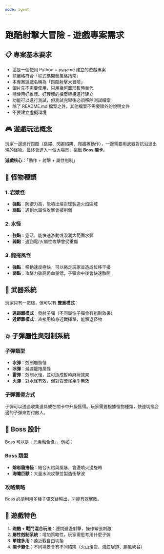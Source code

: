 ```yaml
---
mode: agent
---
```


# 跑酷射擊大冒險 - 遊戲專案需求

## 📋 專案基本要求

- 這是一個使用 Python + pygame 建立的遊戲專案
- 請嚴格符合「程式碼開發風格指南」
- 本專案遊戲名稱為「跑酷射擊大冒險」
- 圖片先不需要使用，只用幾何圖形暫時替代
- 請使用好維護、好理解的檔案架構進行建立
- 功能可以進行測試，但測試完畢後必須移除測試檔案
- 除了 README.md 檔案之外，其他檔案不需要額外的說明文件
- 不要建立虛擬環境

## 🎮 遊戲玩法概念

玩家一邊進行跑酷（跳躍、閃避陷阱、爬牆等動作），一邊需要用武器對抗沿途出現的怪物。最終會進入一個大場景，挑戰 **Boss 關卡**。

**遊戲核心**：「動作 + 射擊 + 屬性剋制」

## 👾 怪物種類

### 1. 岩漿怪

- **強點**：防禦力高，能噴出熔岩球製造火焰區域
- **弱點**：遇到水屬性攻擊會被削弱

### 2. 水怪

- **強點**：靈活，能快速游動或潑灑大範圍水彈
- **弱點**：遇到電/火屬性攻擊會受重傷

### 3. 龍捲風怪

- **強點**：移動速度極快，可以捲走玩家並造成位移干擾
- **弱點**：攻擊力雖高但血量低，子彈命中後會快速散開

## 🔫 武器系統

玩家只有一把槍，但可以有 **雙重模式**：

- **遠距離模式**：發射子彈（不同屬性子彈會有剋制效果）
- **近距離模式**：直接用槍身近戰揮擊，能擊退怪物

## 💥 子彈屬性與剋制系統

### 子彈類型

- **水彈**：剋制岩漿怪
- **冰彈**：減速龍捲風怪
- **雷彈**：剋制水怪，並可造成暫時麻痺效果
- **火彈**：對水怪有效，但對岩漿怪幾乎無效

### 子彈獲得方式

子彈可以透過收集道具或在關卡中升級獲得。玩家需要根據怪物種類，快速切換合適的子彈來對付敵人。

## 👑 Boss 設計

Boss 可以是「元素融合怪」，例如：

### Boss 類型

- **熔岩龍捲怪**：結合火焰與風暴，會邊噴火邊旋轉
- **海嘯巨獸**：大量水流攻擊並製造衝擊波

### 攻略策略

Boss 必須利用多種子彈交替輸出，才能有效擊敗。

## 🎯 遊戲特色

1. **跑酷 + 戰鬥混合玩法**：邊閃避邊射擊，操作緊張刺激
2. **屬性剋制系統**：增加策略性，玩家需思考用什麼子彈
3. **單槍多用**：遠近戰自由切換
4. **關卡變化**：不同場景會有不同陷阱（火山熔岩、海底隧道、颶風峽谷）
